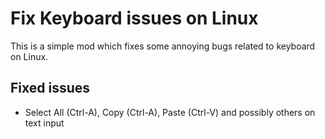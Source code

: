 # Fix Keyboard issues on Linux

This is a simple mod which fixes some annoying bugs related to keyboard on Linux.

## Fixed issues
- Select All (Ctrl-A), Copy (Ctrl-A), Paste (Ctrl-V) and possibly others on text input
